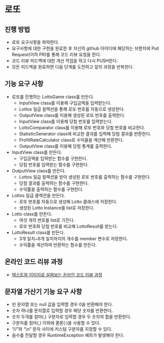 # 로또
## 진행 방법
* 로또 요구사항을 파악한다.
* 요구사항에 대한 구현을 완료한 후 자신의 github 아이디에 해당하는 브랜치에 Pull Request(이하 PR)를 통해 코드 리뷰 요청을 한다.
* 코드 리뷰 피드백에 대한 개선 작업을 하고 다시 PUSH한다.
* 모든 피드백을 완료하면 다음 단계를 도전하고 앞의 과정을 반복한다.

## 기능 요구 사항
* 로또를 진행하는 LottoGame class를 만든다.
  * InputView class를 이용해 구입금액을 입력받는다.
  * Lottos 일급 컬렉션을 통해 로또 번호를 자동으로 생성한다.
  * OutputView class를 이용해 생성된 로또 번호를 출력한다.
  * InputView class를 이용해 당첨 번호를 입력받는다.
  * LottoComparator class를 이용해 로또 번호와 당첨 번호를 비교한다.
  * StatisticGenerator class에 비교한 결과를 입력해 당첨 결과를 반환한다.
  * ProfitRateCalculator class로 수익율을 계산해 반환한다.
  * OutputView class를 이용해 당첨 통계를 출력한다.
* InputView class를 만든다.
  * 구입금액을 입력받는 함수를 구현한다.
  * 당첨 번호를 입력받는 함수를 구현한다.
* OutputView class를 만든다.
  * Lottos 일급 컬렉션을 받아 생성된 로또 번호를 출력하는 함수를 구현한다.
  * 당첨 결과를 출력하는 함수를 구현한다.
  * 수익률을 출력하는 함수를 구현한다.
* Lottos 일급 콜렉션을 만든다.
  * 로또 번호를 자동으로 생성해 Lotto 클래스에 저장한다.
  * 생성된 Lotto Instance를 list로 저장한다.
* Lotto class를 만든다.
  * 여섯 개의 번호를 list로 가진다.
  * 로또 번호화 당첨 번호를 비교해 LottoResult를 받는다.
* LottoResult class를 만든다.
  * 3개 일치~6개 일치까지의 개수를 member 변수로 저장한다.
  * 수익률을 계산하여 반환하는 함수를 만든다.

## 온라인 코드 리뷰 과정
* [텍스트와 이미지로 살펴보는 온라인 코드 리뷰 과정](https://github.com/next-step/nextstep-docs/tree/master/codereview)

## 문자열 가산기 기능 요구 사항
* 빈 문자열 또는 null 값을 입력할 경우 0을 반환해야 한다.
* 숫자 하나를 문자열로 입력할 경우 해당 숫자를 반환한다.
* 숫자 두개를 컴마(,) 구분자로 입력할 경우 두 숫자의 합을 반환한다.
* 구분자를 컴마(,) 이외에 콜론(:)을 사용할 수 있다.
* “//”와 “\n” 문자 사이에 커스텀 구분자를 지정할 수 있다.
* 음수를 전달할 경우 RuntimeException 예외가 발생해야 한다.
